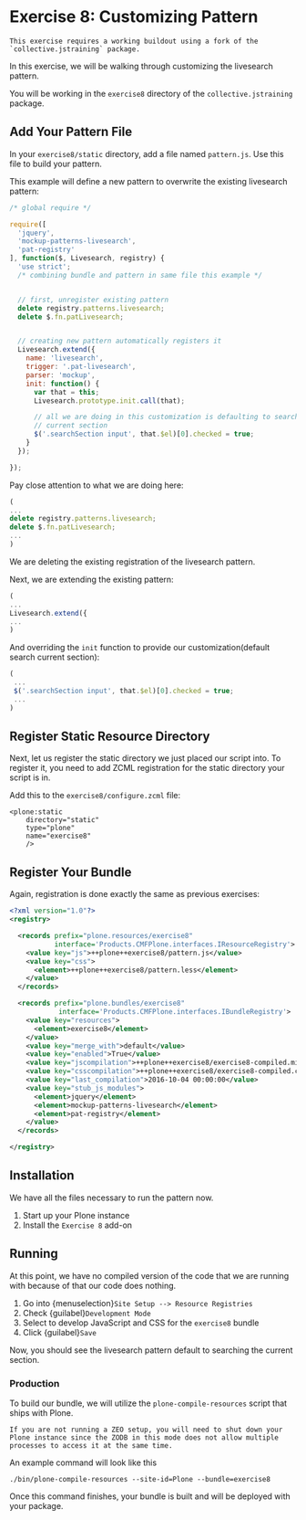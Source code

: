 # Exercise 8: Customizing Pattern

```{warning}
This exercise requires a working buildout using a fork of the `collective.jstraining` package.
```

In this exercise, we will be walking through customizing the livesearch pattern.

You will be working in the `exercise8` directory of the `collective.jstraining` package.

## Add Your Pattern File

In your `exercise8/static` directory, add a file named `pattern.js`.
Use this file to build your pattern.

This example will define a new pattern to overwrite the existing livesearch pattern:

```javascript
/* global require */

require([
  'jquery',
  'mockup-patterns-livesearch',
  'pat-registry'
], function($, Livesearch, registry) {
  'use strict';
  /* combining bundle and pattern in same file this example */


  // first, unregister existing pattern
  delete registry.patterns.livesearch;
  delete $.fn.patLivesearch;


  // creating new pattern automatically registers it
  Livesearch.extend({
    name: 'livesearch',
    trigger: '.pat-livesearch',
    parser: 'mockup',
    init: function() {
      var that = this;
      Livesearch.prototype.init.call(that);

      // all we are doing in this customization is defaulting to searching
      // current section
      $('.searchSection input', that.$el)[0].checked = true;
    }
  });

});
```

Pay close attention to what we are doing here:

```javascript
(
...
delete registry.patterns.livesearch;
delete $.fn.patLivesearch;
...
)
```

We are deleting the existing registration of the livesearch pattern.

Next, we are extending the existing pattern:

```javascript
(
...
Livesearch.extend({
...
)
```

And overriding the `init` function to provide our customization(default search current section):

```javascript
(
 ...
 $('.searchSection input', that.$el)[0].checked = true;
 ...
)
```

## Register Static Resource Directory

Next, let us register the static directory we just placed our script into.
To register it, you need to add ZCML registration for the static directory your script is in.

Add this to the `exercise8/configure.zcml` file:

```
<plone:static
    directory="static"
    type="plone"
    name="exercise8"
    />
```

## Register Your Bundle

Again, registration is done exactly the same as previous exercises:

```xml
<?xml version="1.0"?>
<registry>

  <records prefix="plone.resources/exercise8"
           interface='Products.CMFPlone.interfaces.IResourceRegistry'>
    <value key="js">++plone++exercise8/pattern.js</value>
    <value key="css">
      <element>++plone++exercise8/pattern.less</element>
    </value>
  </records>

  <records prefix="plone.bundles/exercise8"
            interface='Products.CMFPlone.interfaces.IBundleRegistry'>
    <value key="resources">
      <element>exercise8</element>
    </value>
    <value key="merge_with">default</value>
    <value key="enabled">True</value>
    <value key="jscompilation">++plone++exercise8/exercise8-compiled.min.js</value>
    <value key="csscompilation">++plone++exercise8/exercise8-compiled.css</value>
    <value key="last_compilation">2016-10-04 00:00:00</value>
    <value key="stub_js_modules">
      <element>jquery</element>
      <element>mockup-patterns-livesearch</element>
      <element>pat-registry</element>
    </value>
  </records>

</registry>
```

## Installation

We have all the files necessary to run the pattern now.

1. Start up your Plone instance
2. Install the `Exercise 8` add-on

## Running

At this point, we have no compiled version of the code that we are running with because of that our code does nothing.

1. Go into {menuselection}`Site Setup --> Resource Registries`
2. Check {guilabel}`Development Mode`
3. Select to develop JavaScript and CSS for the `exercise8` bundle
4. Click {guilabel}`Save`

Now, you should see the livesearch pattern default to searching the current section.

### Production

To build our bundle, we will utilize the `plone-compile-resources` script that ships with Plone.

```{warning}
If you are not running a ZEO setup, you will need to shut down your Plone instance since the ZODB in this mode does not allow multiple processes to access it at the same time.
```

An example command will look like this

```console
./bin/plone-compile-resources --site-id=Plone --bundle=exercise8
```

Once this command finishes, your bundle is built and will be deployed with your package.
